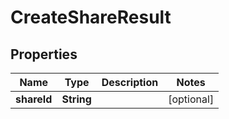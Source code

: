 
# CreateShareResult

## Properties
Name | Type | Description | Notes
------------ | ------------- | ------------- | -------------
**shareId** | **String** |  |  [optional]



